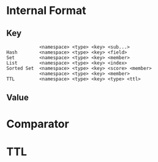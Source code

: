 # Internal Format
## Key

	            <namespace> <type> <key> <sub...>
    Hash        <namespace> <type> <key> <field> 
    Set         <namespace> <type> <key> <member>
    List        <namespace> <type> <key> <index>  
    Sorted Set  <namespace> <type> <key> <score> <member>
                <namespace> <type> <key> <member>
    TTL         <namespace> <type> <key> <type> <ttl> 



## Value

# Comparator

# TTL

# 